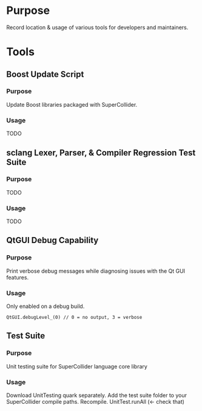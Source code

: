 Purpose
=======

Record location & usage of various tools for developers and maintainers.

Tools
=====

Boost Update Script
-------------------

### Purpose

Update Boost libraries packaged with SuperCollider.

### Usage

TODO

sclang Lexer, Parser, & Compiler Regression Test Suite
------------------------------------------------------

### Purpose

TODO

### Usage

TODO

QtGUI Debug Capability
----------------------

### Purpose

Print verbose debug messages while diagnosing issues with the Qt GUI features.

### Usage

Only enabled on a debug build.

```sclang
QtGUI.debugLevel_(0) // 0 = no output, 3 = verbose
```

Test Suite
----------

### Purpose

Unit testing suite for SuperCollider language core library

### Usage

Download UnitTesting quark separately. Add the test suite folder to your SuperCollider compile paths. Recompile. UnitTest.runAll (<- check that)